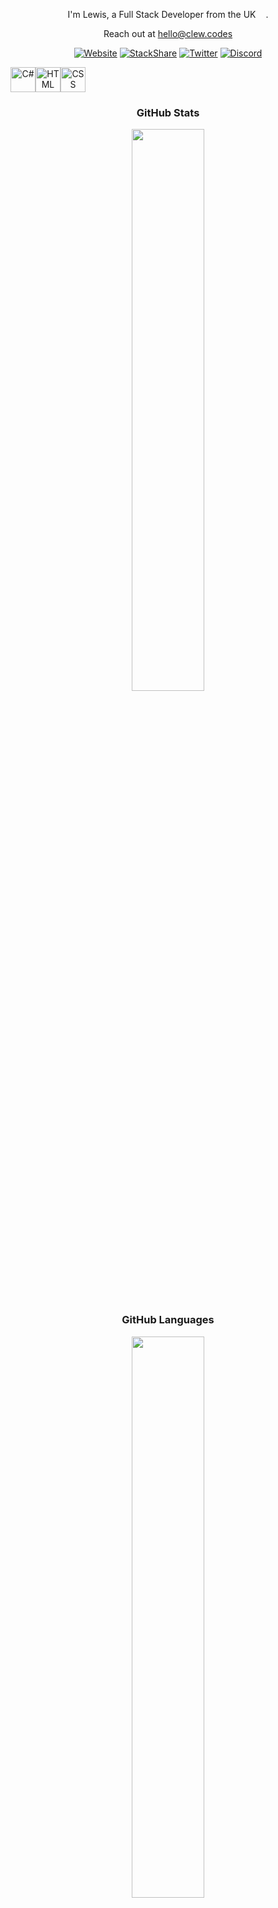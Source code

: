 <div align="center">

I'm Lewis, a Full Stack Developer from the UK <img style="width: 12px" src="https://cdn-icons-png.flaticon.com/512/197/197374.png" />.

Reach out at <a hred= "mailto:hello@clew.codes">hello@clew.codes</a>

[![Website](https://img.shields.io/badge/Website-ff4055)](https://clew.codes)
[![StackShare](http://img.shields.io/badge/tech-stack-0690fa.svg?style=flat)](https://stackshare.io/clew/full-stack)
[![Twitter](https://img.shields.io/badge/Twitter-00acee)](https://twitter.com/clewcodes)
[![Discord](https://img.shields.io/badge/Discord-7289da)](https://discordapp.com/users/clew#6069)

<div style="display: flex">
<img style="width: 40px" src="https://cdn-icons-png.flaticon.com/512/6132/6132221.png" title="C#" />
  <img style="width: 40px" src="https://cdn-icons-png.flaticon.com/512/1051/1051277.png" title="HTML"/>
  <img style="width: 40px" src="https://cdn-icons-png.flaticon.com/512/732/732190.png" title="CSS"/>
  
</div>

### GitHub Stats</p>
<img style="height: auto; width: 48%;" class="img" src="https://github-readme-stats.vercel.app/api?username=clew-codes&theme=radical&show_icons=true&include_all_commits=true&border_color=ff4055&bg_color=0D1117&title_color=ff4055&text_color=fff&hide_title=true" />

### GitHub Languages

<img style="height: auto; width: 48%;" class="img" src="https://github-readme-stats.vercel.app/api/top-langs/?username=clew-codes&theme=radical&langs_count=8&layout=compact&border_color=ff4055&bg_color=0D1117&title_color=ff4055&text_color=fff" />


### Listening To

[![Spotify](https://spotify-now-playing-mocha-theta.vercel.app/api/spotify?background_color=0D1117&border_color=ff4055)](https://open.spotify.com/user/pqt4rwcoaths6i7sju3x8zjq1)

</div>
